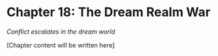 # Chapter 18: The Dream Realm War

*Conflict escalates in the dream world*

[Chapter content will be written here]